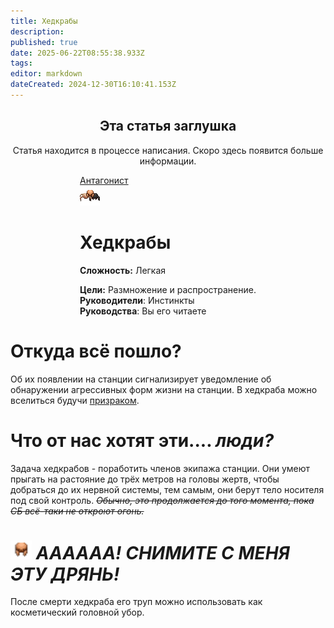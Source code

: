 ```yaml
---
title: Хедкрабы
description: 
published: true
date: 2025-06-22T08:55:38.933Z
tags: 
editor: markdown
dateCreated: 2024-12-30T16:10:41.153Z
---
```



<center>
<div class="warning-banner">
  <h2> Эта статья заглушка </h2>
  <p>Статья находится в процессе написания. Скоро здесь появится больше информации.</p><p>
</div>
</center>

<div style="display: flex; justify-content: center;">
<div class="roles-passport antag">
  <div class="title antag"><a href="/roles/antagonists">Антагонист</a></div>
  <div>
    <div><div><img src="/roles/headcrabs.png"></div></div>
  <div><div>
    <h1>Хедкрабы</h1>
    <p><strong>Сложность:</strong> Легкая</p>
    <strong>Цели:</strong> Размножение и распространение.<br>
    <b>Руководители</b>:  Инстинкты<br>
    <b>Руководства</b>: Вы его читаете
  </div></div>
  </div>
</div>
</div>

# Откуда всё пошло?
Об их появлении на станции сигнализирует уведомление об обнаружении агрессивных форм жизни на станции. В хедкраба можно вселиться будучи <a href="https://wiki.wwdp.ee/ru/roles/ghost">призраком</a>. 

# Что от нас хотят эти.... <i>люди?</i>
Задача хедкрабов - поработить членов экипажа станции. Они умеют прыгать на растояние до трёх метров на головы жертв, чтобы добраться до их нервной системы, тем самым, они берут тело носителя под свой контроль.
<i><del>Обычно, это продолжается до того момента, пока СБ всё-таки не откроют огонь.</del></i>

# <img src="/roles/headcrabs/headcrab_helmet.png" width="34" height="30"> <i>АААААА! СНИМИТЕ С МЕНЯ ЭТУ ДРЯНЬ!</i>
После смерти хедкраба его труп можно использовать как косметический головной убор.
<div class="table"></div>